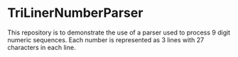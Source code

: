 # TriLinerNumberParser
This repository is to demonstrate the use of a parser used to process 9 digit numeric sequences. Each number is represented as 3 lines with 27 characters in each line. 
